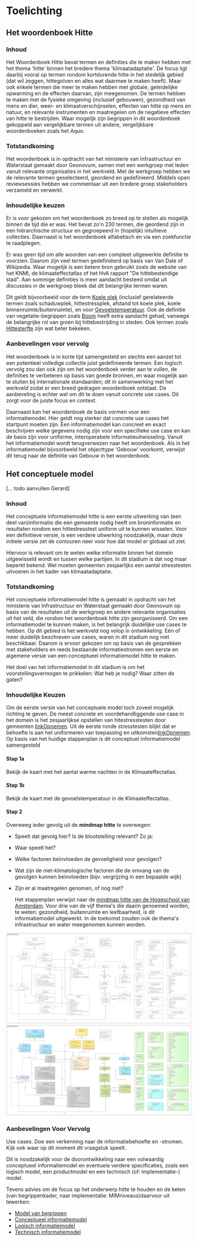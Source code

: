 # Toelichting

## Het woordenboek Hitte

### Inhoud

   Het Woordenboek Hitte bevat termen en definities die te maken hebben met het thema 'hitte' binnen het bredere thema 'klimaatadaptatie'. De focus ligt daarbij vooral op termen rondom kortdurende hitte in het stedelijk gebied (dat wil zeggen, hittegolven en alles wat daarmee te maken heeft). Maar ook enkele termen die meer te maken hebben met globale, geleidelijke opwarming en de effecten daarvan, zijn meegenomen. De termen hebben te maken met de fysieke omgeving (inclusief gebouwen), gezondheid van mens en dier, weer- en klimaatverschijnselen, effecten van hitte op mens en natuur, en relevante instrumenten en maatregelen om de negatieve effecten van hitte te bestrijden. Waar mogelijk zijn begrippen in dit woordenboek gekoppeld aan vergelijkbare termen uit andere, vergelijkbare woordenboeken zoals het Aquo.

### Totstandkoming

   Het woordenboek is in opdracht van het ministerie van Infrastructuur en Waterstaat gemaakt door Geonovum, samen met een werkgroep met leden vanuit relevante organisaties in het werkveld. Met de werkgroep hebben we de relevante termen geselecteerd, geordend en gedefinieerd. Middels open reviewsessies hebben we commentaar uit een bredere groep stakeholders verzameld en verwerkt. 

### Inhoudelijke keuzen

   Er is voor gekozen om het woordenboek zo breed op te stellen als mogelijk binnen de tijd die er was. Het bevat zo'n 230 termen, die geordend zijn in een hiërarchische structuur en gegroepeerd in (hopelijk) intuïtieve collecties. Daarnaast is het woordenboek alfabetisch en via een zoekfunctie te raadplegen. 

   Er was geen tijd om alle woorden van een compleet uitgewerkte definitie te voorzien. Daarom zijn veel termen gedefiniëerd op basis van Van Dale of Wikipedia. Waar mogelijk is een betere bron gebruikt zoals de website van het KNMI, de klimaateffectatlas of het HvA rapport "De hittebestendige stad". Aan sommige definities is meer aandacht besteed omdat uit discussies in de werkgroep bleek dat dit belangrijke termen waren. 

   Dit geldt bijvoorbeeld voor de term [Koele plek](http://definities.geostandaarden.nl/imka/id/begrip/koele_plek) (inclusief  gerelateerde termen zoals schaduwplek, hittestressplek, afstand tot koele plek, koele binnenruimte/buitenruimte), en voor [Gevoelstemperatuur](
   http://definities.geostandaarden.nl/imka/id/begrip/gevoelstemperatuur). Ook de definitie van vegetatie-begrippen zoals [Boom](http://definities.geostandaarden.nl/imka/id/begrip/boom) heeft extra aandacht gehad, vanwege de belangrijke rol van groen bij hittebestrijding in steden. Ook termen zoals [Hittesterfte](http://definities.geostandaarden.nl/imka/id/begrip/hittesterfte) zijn wat beter bekeken.

### Aanbevelingen voor vervolg

   Het woordenboek is in korte tijd samengesteld en slechts een aanzet tot een potentieel volledige collectie juist gedefinieerde termen. Een logisch vervolg zou dan ook zijn om het woordenboek verder aan te vullen, de definities te verbeteren op basis van goede bronnen, en waar mogelijk aan te sluiten bij internationale standaarden; dit in samenwerking met het werkveld zodat er een breed gedragen woordenboek ontstaat. De aanbeveling is echter wel om dit te doen vanuit concrete use cases. Dit zorgt voor de juiste focus en context. 

   Daarnaast kan het woordenboek de basis vormen voor een informatiemodel. Hier geldt nog sterker dat concrete use cases het startpunt moeten zijn. Een informatiemodel kan concreet en exact beschrijven welke gegevens nodig zijn voor een specifieke use case en kan de basis zijn voor uniforme, interoperabele informatieuitwisseling. Vanuit het informatiemodel wordt terugverwezen naar het woordenboek. Als in het informatiemodel bijvoorbeeld het objecttype 'Gebouw' voorkomt, verwijst dit terug naar de definitie van Gebouw in het woordenboek. 

## Het conceptuele model
[... todo aanvullen Gerard]

### Inhoud

   Het conceptuele informatiemodel hitte is een eerste uitwerking van (een deel van)informatie die een gemeente nodig heeft om broninformatie en resultaten rondom een hittestresstest uniform uit te kunnen wisselen. Voor een definitieve versie, is een verdere uitwerking noodzakelijk, maar deze initiele versie zet de contouren neer voor hoe dat model er globaal uit ziet. 

   Hiervoor is relevant om te weten welke informatie binnen het domein uitgewisseld wordt en tussen welke partijen. In dit stadium is dat nog maar beperkt bekend. Wel moeten gemeenten zesjaarlijks een aantal stresstesten uitvoeren in het kader van klimaatadaptatie.  

### Totstandkoming
   
   Het conceptuele informatiemodel hitte is gemaakt in opdracht van het ministerie van Infrastructuur en Waterstaat gemaakt door Geonovum op basis van de resultaten uit de werkgroep en andere relevante organisaties uit het veld, die rondom het woordenboek hitte zijn georganiseerd. Om een informatiemodel te kunnen maken, is het belangrijk duidelijke use cases te hebben. Op dit gebied is het werkveld nog volop in ontwikkeling. Eén of meer duidelijk beschreven use cases, waren in dit stadium nog niet beschikbaar. Daarom is ervoor gekozen om op basis van de gesprekken met stakeholders en reeds bestaande informatiestromen een eerste en algemene versie van een conceptueel informatiemodel hitte te maken.

   Het doel van het informatiemodel in dit stadium is om het voorstellingsvermogen te prikkelen: Wat heb je nodig? Waar zitten de gaten?


### Inhoudelijke Keuzen

   Om de eerste versie van het conceptuele model toch zoveel mogelijk richting te geven. De meest concrete en voordehandliggende use case in het domein is het zesjaarlijkse opstellen van hitestresstesten door gemeenten [linkOpnemen](www.example.com). Uit de eerste ronde stresstesten blijkt dat er behoefte is aan het uniformeren van toepassing en uitkomsten[linkOpnemen](www.onlineConclusieBeschikbaar.nl). Op basis van het huidige stappenplan is dit conceptuel informatiemodel samengesteld

#### Stap 1a

Bekijk de kaart met het aantal warme nachten in de Klimaateffectatlas.

#### Stap 1b

Bekijk de kaart met de gevoelstemperatuur in de Klimaateffectatlas.

#### Stap 2

Overweeg ieder gevolg uit de **mindmap hitte** te overwegen:

 - Speelt dat gevolg hier? Is de blootstelling relevant? Zo ja:
 - Waar speelt het?
 - Welke factoren beïnvloeden de gevoeligheid voor gevolgen?
 - Wat zijn de niet-klimatologische factoren die de omvang van de gevolgen kunnen beïnvloeden (bijv. vergrijzing in een bepaalde wijk)
 - Zijn er al maatregelen genomen, of nog niet?

   Het stappenplan verwijst naar de [mindmap hitte van de Hogeschool van Amsterdam](https://klimaatadaptatienederland.nl/publish/pages/156633/mindmap_hitte_hoge_resolutie.png). Voor drie van de vijf thema's die daarin genoemed worden, te weten: gezondheid, buitenruimte en leefbaarheid, is dit informatiemodel uitgewerkt. In de toekomst zouden ook de thema's infrastructuur en water meegenomen kunnen worden.  


![](media/imka_schets_02_compact.png)
![](media/imka_schets_02_uitgebreid.png)

### Aanbevelingen Voor Vervolg

Use cases. Doe een verkenning naar de informatiebehoefte en -stromen. Kijk ook waar op dit moment dit vraagstuk speelt.

Dit is noodzakelijk voor de doorontwikkeling naar een volwaardig conceptueel informatiemodel en eventuele verdere specificaties, zoals een logisch model, een productmodel en een technisch (of: implementatie-) model.

Tevens advies om de focus op het onderwerp hitte te houden en de keten (van begrippenkader, naar implementatie: MIMniveaus)daarvoor uit tewerken:

 - [Model van begrippen](https://docs.geostandaarden.nl/mim/mim/#niveau-1-model-van-begrippen)
 - [Conceptueel informatiemodel](https://docs.geostandaarden.nl/mim/mim/#niveau-2-conceptueel-informatiemodel)
 - [Logisch informatiemodel](https://docs.geostandaarden.nl/mim/mim/#niveau-3-logisch-informatie-of-gegevensmodel)
 - [Technisch informatiemodel](https://docs.geostandaarden.nl/mim/mim/#niveau-4-fysiek-of-technisch-gegevens-of-datamodel)